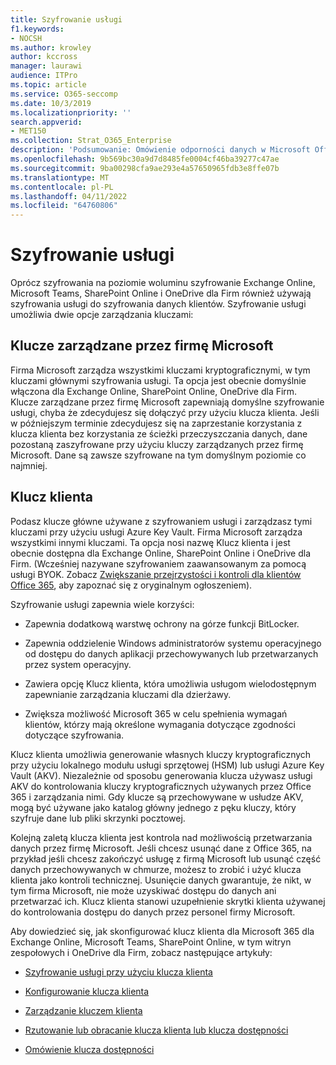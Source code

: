```yaml
---
title: Szyfrowanie usługi
f1.keywords:
- NOCSH
ms.author: krowley
author: kccross
manager: laurawi
audience: ITPro
ms.topic: article
ms.service: O365-seccomp
ms.date: 10/3/2019
ms.localizationpriority: ''
search.appverid:
- MET150
ms.collection: Strat_O365_Enterprise
description: 'Podsumowanie: Omówienie odporności danych w Microsoft Office 365.'
ms.openlocfilehash: 9b569bc30a9d7d8485fe0004cf46ba39277c47ae
ms.sourcegitcommit: 9ba00298cfa9ae293e4a57650965fdb3e8ffe07b
ms.translationtype: MT
ms.contentlocale: pl-PL
ms.lasthandoff: 04/11/2022
ms.locfileid: "64760806"
---
```

# <a name="service-encryption"></a>Szyfrowanie usługi

Oprócz szyfrowania na poziomie woluminu szyfrowanie Exchange Online, Microsoft Teams, SharePoint Online i OneDrive dla Firm również używają szyfrowania usługi do szyfrowania danych klientów. Szyfrowanie usługi umożliwia dwie opcje zarządzania kluczami:

## <a name="microsoft-managed-keys"></a>Klucze zarządzane przez firmę Microsoft
Firma Microsoft zarządza wszystkimi kluczami kryptograficznymi, w tym kluczami głównymi szyfrowania usługi. Ta opcja jest obecnie domyślnie włączona dla Exchange Online, SharePoint Online, OneDrive dla Firm. Klucze zarządzane przez firmę Microsoft zapewniają domyślne szyfrowanie usługi, chyba że zdecydujesz się dołączyć przy użyciu klucza klienta. Jeśli w późniejszym terminie zdecydujesz się na zaprzestanie korzystania z klucza klienta bez korzystania ze ścieżki przeczyszczania danych, dane pozostaną zaszyfrowane przy użyciu kluczy zarządzanych przez firmę Microsoft. Dane są zawsze szyfrowane na tym domyślnym poziomie co najmniej. 

## <a name="customer-key"></a>Klucz klienta
Podasz klucze główne używane z szyfrowaniem usługi i zarządzasz tymi kluczami przy użyciu usługi Azure Key Vault. Firma Microsoft zarządza wszystkimi innymi kluczami. Ta opcja nosi nazwę Klucz klienta i jest obecnie dostępna dla Exchange Online, SharePoint Online i OneDrive dla Firm. (Wcześniej nazywane szyfrowaniem zaawansowanym za pomocą usługi BYOK. Zobacz [Zwiększanie przejrzystości i kontroli dla klientów Office 365](https://www.microsoft.com/en-us/microsoft-365/blog/2015/04/21/enhancing-transparency-and-control-for-office-365-customers/), aby zapoznać się z oryginalnym ogłoszeniem).

Szyfrowanie usługi zapewnia wiele korzyści:

- Zapewnia dodatkową warstwę ochrony na górze funkcji BitLocker.

- Zapewnia oddzielenie Windows administratorów systemu operacyjnego od dostępu do danych aplikacji przechowywanych lub przetwarzanych przez system operacyjny.

- Zawiera opcję Klucz klienta, która umożliwia usługom wielodostępnym zapewnianie zarządzania kluczami dla dzierżawy.

- Zwiększa możliwość Microsoft 365 w celu spełnienia wymagań klientów, którzy mają określone wymagania dotyczące zgodności dotyczące szyfrowania.

Klucz klienta umożliwia generowanie własnych kluczy kryptograficznych przy użyciu lokalnego modułu usługi sprzętowej (HSM) lub usługi Azure Key Vault (AKV). Niezależnie od sposobu generowania klucza używasz usługi AKV do kontrolowania kluczy kryptograficznych używanych przez Office 365 i zarządzania nimi. Gdy klucze są przechowywane w usłudze AKV, mogą być używane jako katalog główny jednego z pęku kluczy, który szyfruje dane lub pliki skrzynki pocztowej.

Kolejną zaletą klucza klienta jest kontrola nad możliwością przetwarzania danych przez firmę Microsoft. Jeśli chcesz usunąć dane z Office 365, na przykład jeśli chcesz zakończyć usługę z firmą Microsoft lub usunąć część danych przechowywanych w chmurze, możesz to zrobić i użyć klucza klienta jako kontroli technicznej. Usunięcie danych gwarantuje, że nikt, w tym firma Microsoft, nie może uzyskiwać dostępu do danych ani przetwarzać ich. Klucz klienta stanowi uzupełnienie skrytki klienta używanej do kontrolowania dostępu do danych przez personel firmy Microsoft.

Aby dowiedzieć się, jak skonfigurować klucz klienta dla Microsoft 365 dla Exchange Online, Microsoft Teams, SharePoint Online, w tym witryn zespołowych i OneDrive dla Firm, zobacz następujące artykuły:

- [Szyfrowanie usługi przy użyciu klucza klienta](customer-key-overview.md)

- [Konfigurowanie klucza klienta](customer-key-set-up.md)

- [Zarządzanie kluczem klienta](customer-key-manage.md)

- [Rzutowanie lub obracanie klucza klienta lub klucza dostępności](customer-key-availability-key-roll.md)

- [Omówienie klucza dostępności](customer-key-availability-key-understand.md)
